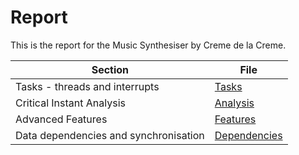 # Report

This is the report for the Music Synthesiser by Creme de la Creme.

| Section | File |
|---------|------|
|Tasks - threads and interrupts|[Tasks](docs/tasks.md)|
|Critical Instant Analysis|[Analysis](docs/analysis.md)|
|Advanced Features|[Features](docs/features.md)|
|Data dependencies and synchronisation|[Dependencies](docs/dependencies.md)|
